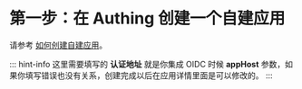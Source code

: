 # 第一步：在 Authing 创建一个自建应用

<LastUpdated/>

请参考 [如何创建自建应用](/guides/app-new/create-app/create-app.md)。

::: hint-info
这里需要填写的 **认证地址** 就是你集成 OIDC 时候 **appHost** 参数，如果你填写错误也没有关系，创建完成以后在应用详情里面是可以修改的。
:::
